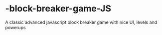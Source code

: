 # -block-breaker-game-JS
A classic advanced javascript block breaker game with nice UI, levels and powerups
